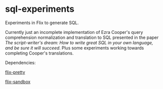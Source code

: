 # sql-experiments

Experiments in Flix to generate SQL.

Currently just an incomplete implementation of Ezra Cooper's query 
comprehension normalization and translation to SQL presented in the paper _The script-writer's 
dream: How to write great SQL in your own language, and be sure it will
succeed_. Plus some experiments working towards completing Cooper's translations.

Dependencies:

[flix-pretty](https://github.com/stephentetley/flix-pretty)

[flix-sandbox](https://github.com/stephentetley/flix-sandbox)


